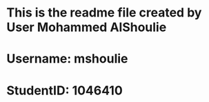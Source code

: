 # This is the readme file created by User Mohammed AlShoulie
# Username: mshoulie
# StudentID: 1046410